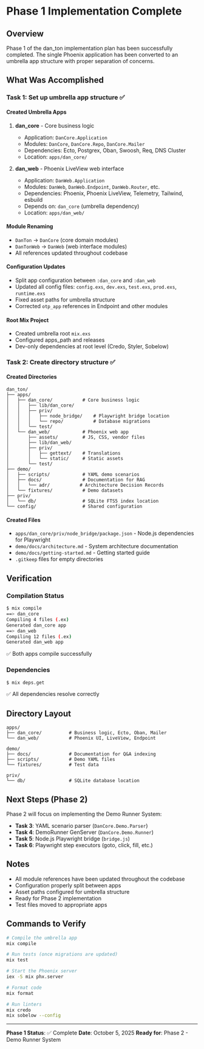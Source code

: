 # Phase 1 Implementation Complete

## Overview
Phase 1 of the dan_ton implementation plan has been successfully completed. The single Phoenix application has been converted to an umbrella app structure with proper separation of concerns.

## What Was Accomplished

### Task 1: Set up umbrella app structure ✅

#### Created Umbrella Apps
1. **dan_core** - Core business logic
   - Application: `DanCore.Application`
   - Modules: `DanCore`, `DanCore.Repo`, `DanCore.Mailer`
   - Dependencies: Ecto, Postgrex, Oban, Swoosh, Req, DNS Cluster
   - Location: `apps/dan_core/`

2. **dan_web** - Phoenix LiveView web interface
   - Application: `DanWeb.Application`
   - Modules: `DanWeb`, `DanWeb.Endpoint`, `DanWeb.Router`, etc.
   - Dependencies: Phoenix, Phoenix LiveView, Telemetry, Tailwind, esbuild
   - Depends on: `dan_core` (umbrella dependency)
   - Location: `apps/dan_web/`

#### Module Renaming
- `DanTon` → `DanCore` (core domain modules)
- `DanTonWeb` → `DanWeb` (web interface modules)
- All references updated throughout codebase

#### Configuration Updates
- Split app configuration between `:dan_core` and `:dan_web`
- Updated all config files: `config.exs`, `dev.exs`, `test.exs`, `prod.exs`, `runtime.exs`
- Fixed asset paths for umbrella structure
- Corrected `otp_app` references in Endpoint and other modules

#### Root Mix Project
- Created umbrella root `mix.exs`
- Configured apps_path and releases
- Dev-only dependencies at root level (Credo, Styler, Sobelow)

### Task 2: Create directory structure ✅

#### Created Directories
```
dan_ton/
├── apps/
│   ├── dan_core/           # Core business logic
│   │   ├── lib/dan_core/
│   │   ├── priv/
│   │   │   ├── node_bridge/    # Playwright bridge location
│   │   │   └── repo/           # Database migrations
│   │   └── test/
│   └── dan_web/            # Phoenix web app
│       ├── assets/         # JS, CSS, vendor files
│       ├── lib/dan_web/
│       ├── priv/
│       │   ├── gettext/    # Translations
│       │   └── static/     # Static assets
│       └── test/
├── demo/
│   ├── scripts/            # YAML demo scenarios
│   ├── docs/               # Documentation for RAG
│   │   └── adr/           # Architecture Decision Records
│   └── fixtures/           # Demo datasets
├── priv/
│   └── db/                 # SQLite FTS5 index location
└── config/                 # Shared configuration
```

#### Created Files
- `apps/dan_core/priv/node_bridge/package.json` - Node.js dependencies for Playwright
- `demo/docs/architecture.md` - System architecture documentation
- `demo/docs/getting-started.md` - Getting started guide
- `.gitkeep` files for empty directories

## Verification

### Compilation Status
```bash
$ mix compile
==> dan_core
Compiling 4 files (.ex)
Generated dan_core app
==> dan_web
Compiling 12 files (.ex)
Generated dan_web app
```
✅ Both apps compile successfully

### Dependencies
```bash
$ mix deps.get
```
✅ All dependencies resolve correctly

## Directory Layout
```
apps/
├── dan_core/          # Business logic, Ecto, Oban, Mailer
└── dan_web/           # Phoenix UI, LiveView, Endpoint

demo/
├── docs/              # Documentation for Q&A indexing
├── scripts/           # Demo YAML files
└── fixtures/          # Test data

priv/
└── db/                # SQLite database location
```

## Next Steps (Phase 2)

Phase 2 will focus on implementing the Demo Runner System:
- **Task 3**: YAML scenario parser (`DanCore.Demo.Parser`)
- **Task 4**: DemoRunner GenServer (`DanCore.Demo.Runner`)
- **Task 5**: Node.js Playwright bridge (`bridge.js`)
- **Task 6**: Playwright step executors (goto, click, fill, etc.)

## Notes

- All module references have been updated throughout the codebase
- Configuration properly split between apps
- Asset paths configured for umbrella structure
- Ready for Phase 2 implementation
- Test files moved to appropriate apps

## Commands to Verify

```bash
# Compile the umbrella app
mix compile

# Run tests (once migrations are updated)
mix test

# Start the Phoenix server
iex -S mix phx.server

# Format code
mix format

# Run linters
mix credo
mix sobelow --config
```

---

**Phase 1 Status**: ✅ Complete
**Date**: October 5, 2025
**Ready for**: Phase 2 - Demo Runner System
